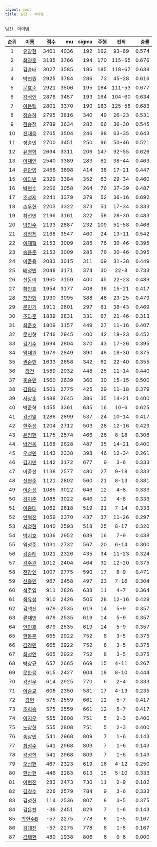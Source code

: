 ```yaml
---
layout: post
title: 팀전 - 아이템
---
```


팀전 - 아이템

| 순위 | 이름 | 점수 | mu | sigma | 주행 | 전적 | 승률 |
|:---:|:---:|---:|---:|---:|---:|:---:|---:|
| 1 | [유창현](../yuchanghyeon) | 3461 | 4036 | 192 | 162 | 93-69 | 0.574 |
| 2 | [최영훈](../choiyeonghun) | 3185 | 3766 | 194 | 170 | 115-55 | 0.676 |
| 3 | [김승태](../gimseungtae) | 3027 | 3585 | 186 | 185 | 118-67 | 0.638 |
| 4 | [박천원](../bakcheonwon) | 2925 | 3784 | 286 | 73 | 45-28 | 0.616 |
| 5 | [문호준](../munhojun) | 2921 | 3506 | 195 | 164 | 111-53 | 0.677 |
| 6 | [강석인](../gangseokin) | 2878 | 3457 | 193 | 164 | 104-60 | 0.634 |
| 7 | [이은택](../ieuntaek) | 2801 | 3370 | 190 | 183 | 125-58 | 0.683 |
| 8 | [정승하](../jeongseungha) | 2795 | 3816 | 340 | 49 | 26-23 | 0.531 |
| 9 | [한승철](../hanseungcheol) | 2789 | 3634 | 282 | 66 | 36-30 | 0.545 |
| 10 | [전대웅](../jeondaewoong) | 2765 | 3504 | 246 | 98 | 63-35 | 0.643 |
| 11 | [정승민](../jeongseungmin) | 2700 | 3451 | 250 | 96 | 50-46 | 0.521 |
| 12 | [유영혁](../yuyeonghyeok) | 2694 | 3311 | 206 | 147 | 92-55 | 0.626 |
| 13 | [이재인](../ijaein) | 2540 | 3389 | 283 | 82 | 38-44 | 0.463 |
| 14 | [유관영](../yugwanyeong) | 2456 | 3698 | 414 | 38 | 17-21 | 0.447 |
| 15 | [이다빈](../idabin) | 2329 | 3384 | 352 | 63 | 29-34 | 0.460 |
| 16 | [박현수](../bakhyeonsu) | 2266 | 3058 | 264 | 76 | 37-39 | 0.487 |
| 17 | [조성제](../joseongje) | 2241 | 3379 | 379 | 52 | 36-16 | 0.692 |
| 18 | [손우현](../sonuhyeon) | 2203 | 3322 | 373 | 51 | 17-34 | 0.333 |
| 19 | [황선민](../hwangseongmin) | 2196 | 3161 | 322 | 58 | 28-30 | 0.483 |
| 20 | [박인수](../bakinsu) | 2193 | 2887 | 232 | 109 | 51-58 | 0.468 |
| 21 | [김정제](../gimjeongje) | 2168 | 3547 | 460 | 24 | 13-11 | 0.542 |
| 22 | [이재혁](../ijaehyeok) | 2153 | 3009 | 285 | 76 | 30-46 | 0.395 |
| 23 | [송용준](../songyongjun) | 2153 | 3009 | 285 | 76 | 30-46 | 0.395 |
| 24 | [이준용](../ijunyong) | 2083 | 3015 | 311 | 69 | 31-38 | 0.449 |
| 25 | [배성빈](../baeseongbin) | 2048 | 3171 | 374 | 30 | 22-8 | 0.733 |
| 26 | [신동이](../shindongi) | 1960 | 3159 | 400 | 45 | 22-23 | 0.489 |
| 27 | [황인호](../hwanginho) | 1954 | 3177 | 408 | 36 | 15-21 | 0.417 |
| 28 | [장진형](../jangjinhyeong) | 1930 | 3095 | 388 | 48 | 23-25 | 0.479 |
| 29 | [문민기](../munmingi) | 1911 | 2801 | 297 | 81 | 38-43 | 0.469 |
| 30 | [조다훈](../jodahun) | 1839 | 2831 | 331 | 67 | 21-46 | 0.313 |
| 31 | [최준호](../choijunho) | 1809 | 3157 | 449 | 27 | 11-16 | 0.407 |
| 32 | [문진형](../munjinhyeong) | 1746 | 2945 | 400 | 42 | 19-23 | 0.452 |
| 33 | [김기수](../gimgisu) | 1694 | 2804 | 370 | 43 | 17-26 | 0.395 |
| 34 | [임재원](../imjaewon) | 1679 | 2849 | 390 | 48 | 18-30 | 0.375 |
| 35 | [권순민](../gweonsoonmin) | 1633 | 2658 | 342 | 62 | 22-40 | 0.355 |
| 36 | [장건](../janggeon) | 1589 | 2932 | 448 | 25 | 11-14 | 0.440 |
| 37 | [홍승민](../hongseungmin) | 1560 | 2639 | 360 | 30 | 15-15 | 0.500 |
| 38 | [김응태](../gimeungtae) | 1501 | 2775 | 425 | 29 | 11-18 | 0.379 |
| 39 | [사상훈](../sasanghun) | 1488 | 2645 | 386 | 35 | 14-21 | 0.400 |
| 40 | [박준혁](../bakjunhyeok) | 1455 | 3361 | 635 | 16 | 10-6 | 0.625 |
| 41 | [김선일](../gimseonil) | 1286 | 2899 | 537 | 24 | 10-14 | 0.417 |
| 42 | [한주성](../hanjuseong) | 1204 | 2712 | 503 | 28 | 12-16 | 0.429 |
| 43 | [윤정현](../yunjeonghyeon) | 1175 | 2574 | 466 | 26 | 8-18 | 0.308 |
| 44 | [박건웅](../bakgeonung) | 1168 | 2628 | 487 | 35 | 14-21 | 0.400 |
| 45 | [우성민](../useongmin) | 1143 | 2338 | 398 | 46 | 12-34 | 0.261 |
| 46 | [김지민](../gimjimin) | 1142 | 3172 | 677 | 9 | 3-6 | 0.333 |
| 47 | [이중선](../ijungseon) | 1138 | 2577 | 480 | 27 | 9-18 | 0.333 |
| 48 | [신현준](../shinhyeonjun) | 1121 | 2802 | 560 | 21 | 8-13 | 0.381 |
| 49 | [이준성](../ijunseong) | 1085 | 3022 | 646 | 12 | 4-8 | 0.333 |
| 50 | [김이준](../gimijun) | 1085 | 3022 | 646 | 12 | 4-8 | 0.333 |
| 51 | [이중대](../ijungdae) | 1062 | 2618 | 519 | 21 | 7-14 | 0.333 |
| 52 | [안혁진](../anhyeokjin) | 1059 | 2370 | 437 | 37 | 11-26 | 0.297 |
| 53 | [서정현](../seojeonghyeon) | 1040 | 2593 | 518 | 25 | 8-17 | 0.320 |
| 54 | [박지호](../bakjiho) | 1036 | 2952 | 639 | 16 | 7-9 | 0.438 |
| 55 | [임성준](../imseongjun) | 1031 | 2732 | 567 | 20 | 6-14 | 0.300 |
| 56 | [김승래](../gimseungrae) | 1021 | 2326 | 435 | 34 | 11-23 | 0.324 |
| 57 | [김주원](../gimjuwon) | 1012 | 2404 | 464 | 32 | 12-20 | 0.375 |
| 58 | [전강인](../jeongangin) | 1007 | 2775 | 590 | 17 | 8-9 | 0.471 |
| 59 | [신종민](../shinjongmin) | 967 | 2458 | 497 | 23 | 7-16 | 0.304 |
| 60 | [석주엽](../seokjuyeob) | 911 | 2826 | 638 | 11 | 4-7 | 0.364 |
| 61 | [최유성](../choiyuseong) | 910 | 2426 | 505 | 28 | 12-16 | 0.429 |
| 62 | [김택진](../gimtaekjin) | 679 | 2535 | 619 | 14 | 5-9 | 0.357 |
| 63 | [류재민](../ryujaemin) | 679 | 2535 | 619 | 14 | 5-9 | 0.357 |
| 64 | [안민호](../anminho) | 679 | 2535 | 619 | 14 | 5-9 | 0.357 |
| 65 | [한동훈](../handonghun) | 665 | 2922 | 752 | 8 | 3-5 | 0.375 |
| 66 | [김경민](../gimgyeongmin) | 665 | 2922 | 752 | 8 | 3-5 | 0.375 |
| 67 | [최성연](../choiseongyeon) | 665 | 2922 | 752 | 8 | 3-5 | 0.375 |
| 68 | [박창규](../bakchanggyu) | 657 | 2665 | 669 | 15 | 4-11 | 0.267 |
| 69 | [문한웅](../munhanung) | 615 | 2427 | 604 | 18 | 8-10 | 0.444 |
| 70 | [강진우](../gangjinwu) | 614 | 2925 | 770 | 6 | 2-4 | 0.333 |
| 71 | [이승교](../iseunggyo) | 608 | 2350 | 581 | 17 | 4-13 | 0.235 |
| 72 | [강현](../ganghyeon) | 575 | 2559 | 661 | 12 | 5-7 | 0.417 |
| 73 | [조희승](../joheeseung) | 575 | 2559 | 661 | 12 | 5-7 | 0.417 |
| 74 | [이지우](../ijiu) | 555 | 2808 | 751 | 5 | 2-3 | 0.400 |
| 75 | [노창현](../nochanghyeon) | 555 | 2808 | 751 | 5 | 2-3 | 0.400 |
| 76 | [송상민](../songsangmin) | 541 | 2968 | 809 | 7 | 1-6 | 0.143 |
| 77 | [최성수](../choiseongsu) | 541 | 2968 | 809 | 7 | 1-6 | 0.143 |
| 78 | [강성혁](../gangseonghyeok) | 541 | 2968 | 809 | 7 | 1-6 | 0.143 |
| 79 | [오성현](../oseonghyeon) | 467 | 2323 | 619 | 16 | 4-12 | 0.250 |
| 80 | [한상현](../hansanghyeon) | 446 | 2283 | 613 | 15 | 5-10 | 0.333 |
| 81 | [이현진](../ihyeonjin) | 283 | 2473 | 730 | 11 | 2-9 | 0.182 |
| 82 | [김경수](../gimgyeongsu) | 226 | 2579 | 784 | 9 | 3-6 | 0.333 |
| 83 | [김성현](../gimseonghyeon) | 114 | 2536 | 807 | 8 | 3-5 | 0.375 |
| 84 | [김은찬](../gimeunchan) | -36 | 2451 | 829 | 7 | 1-6 | 0.143 |
| 85 | [박현수B](../bakhyeonsu-b) | -57 | 2275 | 778 | 6 | 1-5 | 0.167 |
| 86 | [김대진](../gimdaejin) | -57 | 2275 | 778 | 6 | 1-5 | 0.167 |
| 87 | [김택환](../gimtaekhwan) | -480 | 1938 | 806 | 6 | 0-6 | 0.000 |
